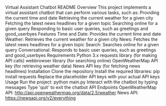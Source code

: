 Virtual Assistant Chatbot README
Overview
This project implements a virtual assistant chatbot that can perform various tasks, such as:
Providing the current time and date
Retrieving the current weather for a given city
Fetching the latest news headlines for a given topic
Searching online for a given query
Responding to basic user queries, such as greetings and good_userbyes
Features
Time and Date: Provides the current time and date
Weather: Retrieves the current weather for a given city
News: Fetches the latest news headlines for a given topic
Search: Searches online for a given query
Conversational: Responds to basic user queries, such as greetings and good_userbyes
Requirements
Python 3.x
requests library (for making API calls)
webbrowser library (for searching online)
OpenWeatherMap API key (for retrieving weather data)
News API key (for fetching news headlines)
Installation
Clone the repository
Install the required libraries: pip install requests
Replace the placeholder API keys with your actual API keys
Usage
Run the project: python main.py
Interact with the chatbot by typing messages
Type 'quit' to exit the chatbot
API Endpoints
OpenWeatherMap API: http://api.openweathermap.org/data/2.5/weather
News API: https://newsapi.org/v2/everything
